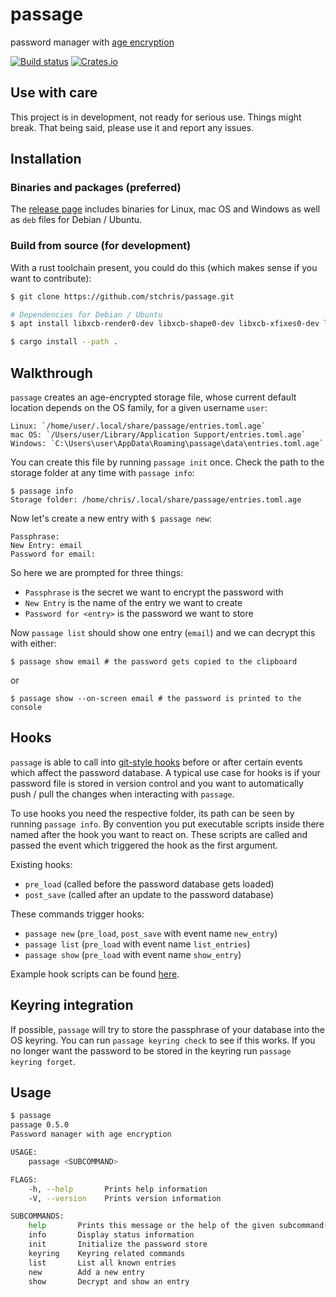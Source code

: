 # passage

password manager with [age encryption](https://age-encryption.org/)

[![Build status](https://github.com/stchris/passage/workflows/Tests%20&%20Clippy/badge.svg)](https://github.com/stchris/passage/actions)
[![Crates.io](https://img.shields.io/crates/v/passage.svg)](https://crates.io/crates/passage)

## Use with care

This project is in development, not ready for serious use. Things might break. That being said, please use it and report any issues.

## Installation

### Binaries and packages (preferred)

The [release page](https://github.com/stchris/passage/releases) includes binaries for Linux, mac OS and Windows as well as `deb` files for Debian / Ubuntu.

### Build from source (for development)
With a rust toolchain present, you could do this (which makes sense if you want to contribute):

```bash
$ git clone https://github.com/stchris/passage.git

# Dependencies for Debian / Ubuntu
$ apt install libxcb-render0-dev libxcb-shape0-dev libxcb-xfixes0-dev libdbus-1-dev

$ cargo install --path .
```

## Walkthrough

`passage` creates an age-encrypted storage file, whose current default location depends on the OS family, for a given username `user`:

    Linux: `/home/user/.local/share/passage/entries.toml.age`
    mac OS: `/Users/user/Library/Application Support/entries.toml.age`
    Windows: `C:\Users\user\AppData\Roaming\passage\data\entries.toml.age`

You can create this file by running `passage init` once. Check the path to the storage folder at any time with `passage info`:

```
$ passage info
Storage folder: /home/chris/.local/share/passage/entries.toml.age
```

Now let's create a new entry with `$ passage new`:

```
Passphrase:
New Entry: email
Password for email:
```

So here we are prompted for three things:

* `Passphrase` is the secret we want to encrypt the password with
* `New Entry` is the name of the entry we want to create
* `Password for <entry>` is the password we want to store

Now `passage list` should show one entry (`email`) and we can decrypt this with either:

```
$ passage show email # the password gets copied to the clipboard
```

or

```
$ passage show --on-screen email # the password is printed to the console
```

## Hooks

`passage` is able to call into [git-style hooks](https://git-scm.com/book/uz/v2/Customizing-Git-Git-Hooks) before or after certain events which affect the password database. A typical use case for hooks is if your password file is stored in version control and you want to automatically push / pull the changes when interacting with `passage`.

To use hooks you need the respective folder, its path can be seen by running `passage info`. By convention you put executable scripts inside there named after the hook you want to react on. These scripts are called and passed the event which triggered the hook as the first argument.

Existing hooks:
* `pre_load` (called before the password database gets loaded)
* `post_save` (called after an update to the password database)

These commands trigger hooks:
* `passage new` (`pre_load`, `post_save` with event name `new_entry`)
* `passage list` (`pre_load` with event name `list_entries`)
* `passage show` (`pre_load` with event name `show_entry`)

Example hook scripts can be found [here](https://github.com/stchris/passage/tree/main/example_hooks).

## Keyring integration

If possible, `passage` will try to store the passphrase of your database into the OS keyring. You can run `passage keyring check` to see if this works. If you no longer want the password to be stored in the keyring run `passage keyring forget`.

## Usage

```bash
$ passage
passage 0.5.0
Password manager with age encryption

USAGE:
    passage <SUBCOMMAND>

FLAGS:
    -h, --help       Prints help information
    -V, --version    Prints version information

SUBCOMMANDS:
    help       Prints this message or the help of the given subcommand(s)
    info       Display status information
    init       Initialize the password store
    keyring    Keyring related commands
    list       List all known entries
    new        Add a new entry
    show       Decrypt and show an entry
```
